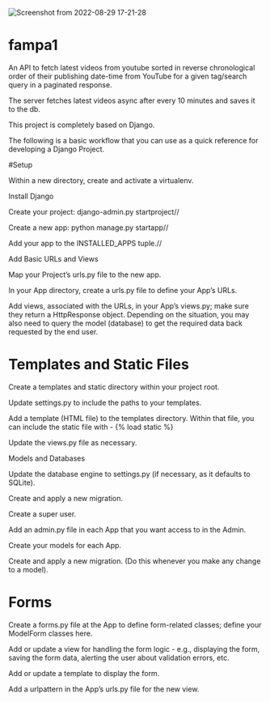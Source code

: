 ![Screenshot from 2022-08-29 17-21-28](https://user-images.githubusercontent.com/58148990/187277827-7e0de9d5-cbeb-4271-b38e-d8e6bed83a93.png)
# fampa1
An API to fetch latest videos from youtube sorted in reverse chronological order of their publishing date-time from YouTube for a given tag/search query in a paginated response.

The server fetches latest videos async after every 10 minutes and saves it to the db.

This project is completely based on Django.

The following is a basic workflow that you can use as a quick reference for developing a Django Project.

#Setup

Within a new directory, create and activate a virtualenv.

Install Django

Create your project: django-admin.py startproject//

Create a new app: python manage.py startapp//

Add your app to the INSTALLED_APPS tuple.//

Add Basic URLs and Views

Map your Project’s urls.py file to the new app.

In your App directory, create a urls.py file to define your App’s URLs.

Add views, associated with the URLs, in your App’s views.py; make sure they return a HttpResponse object. Depending on the situation, you may also need to query the model (database) to get the required data back requested by the end user.

# Templates and Static Files

Create a templates and static directory within your project root.

Update settings.py to include the paths to your templates.

Add a template (HTML file) to the templates directory. Within that file, you can include the static file with - {% load static %}

Update the views.py file as necessary.

Models and Databases

Update the database engine to settings.py (if necessary, as it defaults to SQLite).

Create and apply a new migration.

Create a super user.

Add an admin.py file in each App that you want access to in the Admin.

Create your models for each App.

Create and apply a new migration. (Do this whenever you make any change to a model).

# Forms

Create a forms.py file at the App to define form-related classes; define your ModelForm classes here.

Add or update a view for handling the form logic - e.g., displaying the form, saving the form data, alerting the user about validation errors, etc.

Add or update a template to display the form.

Add a urlpattern in the App’s urls.py file for the new view.

